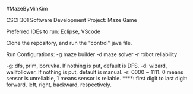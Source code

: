 #MazeByMinKim

 CSCI 301 Software Development Project: Maze Game
 
 Preferred IDEs to run: Eclipse, VScode
 
 Clone the repository, and run the "control" java file.
 
 Run Configurations: -g maze builder -d maze solver -r robot reliability
 
 -g: dfs, prim, boruvka. If nothing is put, default is DFS.
 -d: wizard, wallfollower. If nothing is put, default is manual.
 -r: 0000 ~ 1111. 0 means sensor is unreliable, 1 means sensor is reliable. 
 ****: first digit to last digit: forward, left, right, backward, respectively.
